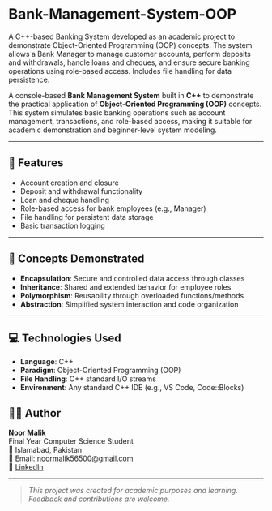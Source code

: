 # Bank-Management-System-OOP
A C++-based Banking System developed as an academic project to demonstrate Object-Oriented Programming (OOP) concepts. The system allows a Bank Manager to manage customer accounts, perform deposits and withdrawals, handle loans and cheques, and ensure secure banking operations using role-based access. Includes file handling for data persistence.

A console-based **Bank Management System** built in **C++** to demonstrate the practical application of **Object-Oriented Programming (OOP)** concepts. This system simulates basic banking operations such as account management, transactions, and role-based access, making it suitable for academic demonstration and beginner-level system modeling.

---

## 🚀 Features

- Account creation and closure  
- Deposit and withdrawal functionality  
- Loan and cheque handling  
- Role-based access for bank employees (e.g., Manager)  
- File handling for persistent data storage  
- Basic transaction logging

---

## 🧠 Concepts Demonstrated

- **Encapsulation**: Secure and controlled data access through classes  
- **Inheritance**: Shared and extended behavior for employee roles  
- **Polymorphism**: Reusability through overloaded functions/methods  
- **Abstraction**: Simplified system interaction and code organization

---

## 💻 Technologies Used

- **Language**: C++  
- **Paradigm**: Object-Oriented Programming (OOP)  
- **File Handling**: C++ standard I/O streams  
- **Environment**: Any standard C++ IDE (e.g., VS Code, Code::Blocks)

## 🙋‍♀️ Author

**Noor Malik**  
Final Year Computer Science Student  
📍 Islamabad, Pakistan  
📧 Email: noormalik56500@gmail.com  
🔗 [LinkedIn](https://www.linkedin.com/in/noormalik56500/)

---

> *This project was created for academic purposes and learning. Feedback and contributions are welcome.*
